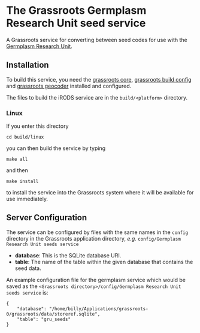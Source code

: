 ﻿# The Grassroots Germplasm Research Unit seed service
A Grassroots service for converting between seed codes for use with the [Germplasm Research Unit](https://www.jic.ac.uk/germplasm/Cereal%20Collections%20Public%20GRU.html). 




## Installation

To build this service, you need the [grassroots core](https://github.com/TGAC/grassroots-core), [grassroots build config](https://github.com/TGAC/grassroots-build-config) and [grassroots geocoder](https://github.com/TGAC/grassroots-geocoder "") installed and configured. 

The files to build the iRODS service are in the ```build/<platform>``` directory. 

### Linux

If you enter this directory 

```
cd build/linux
```

you can then build the service by typing

```
make all
```

and then 

```
make install
```

to install the service into the Grassroots system where it will be available for use immediately.



## Server Configuration

The service can be configured by files with the same names in the ```config``` directory in the Grassroots application directory, *e.g.* ```config/Germplasm Research Unit seeds service```

 * **database**: This is the SQLite database URI.
 * **table**: The name of the table within the given database that contains the seed data.
 
An example configuration file for the germplasm service which would be saved as the ```<Grassroots directory>/config/Germplasm Research Unit seeds service``` is:

~~~{.json}
{
	"database": "/home/billy/Applications/grassroots-0/grassroots/data/storeref.sqlite",
	"table": "gru_seeds"
}
~~~


